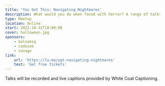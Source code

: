 ```yaml
---
title: 'You Got This: Navigating Nightmares'
description: What would you do when faced with horror? A range of talks about what to do when things go wrong.
type: Meetup
location: Online
start: 2022-10-31T18:00:00
cover: halloween.jpg
sponsors:
    - balsamiq
    - codesee
    - vonage
link:
    url: 'https://lu.ma/ygt-navigating-nightmares'
    text: 'Get free tickets'
---
```


Talks will be recorded and live captions provided by White Coat Captioning.

<event-session
    title="Welcome talk"
    start="2022-10-31T18:00:00Z">
</event-session>

<event-session
    title="Navigating Freelance Nightmares"
    start="2022-10-31T18:10:00Z"
    :speakers="['paul-clarke']"
    description="Creating and running your freelance practice can be as stressful as it is rewarding. In this talk, we will cover how to use your networks, borrow techniques from professional services, and how to keep cool when things go wrong.">
</event-session>

<event-session
    title="Protecting Yourself When Things Go Wrong"
    start="2022-10-31T18:30:00Z"
    :speakers="['danae-shell']"
    description="If work has started to feel like a bad horror film, you're not powerless. Danae will cover a simple 5-step process to help you protect yourself at work if something scary is happening.">
</event-session>

<!-- SPONSOR - CodeSee -->

<event-session
    title="Navigating Major Turnover In Your Company"
    start="2022-10-31T18:55:00Z"
    :speakers="['benjamin-aronov']"
    description="It's common to be worried about layoffs, but what if you’re actually one of the few people that remain? Whether it’s due to downsizing or a change in leadership or just a natural cycle of turnover, being one of the few remaining team members can be scary! Just like a horror movie, as each person leaves your anxiety and fear of the unknown grows. But fear not! Learn from Benjamin’s experience surviving a major period of turnover. He’ll share lessons and strategies that you can use anytime your team loses members quickly.">
</event-session>

<event-session
    title="Oh No - Tech Bro!"
    start="2022-10-31T19:15:00Z"
    :speakers="['elise-beer']"
    description="The spooky world of brogrammers can be off-putting, alienating, and career hindering. This talk will introduce a toolkit that will help you navigate difficult personalities, offer non-performative ways forward, and you might even survive to tell the tale... Whilst this toolkit was created with marginalised groups in mind, it is not limited to a specific audience - it provides guidance that can apply to a range of positions across the tech industry, including (and importantly!) those with executive power.">
</event-session>

<!-- SPONSOR - Vonage -->

<event-session
    title="Navigating Redundancy"
    start="2022-10-31T19:40:00Z"
    :speakers="['suze-shardlow']"
    description="For most people, “we’re letting you go” are the words you never want to hear.  Being made redundant, or laid off, can be shocking and devastating.  Suze Shardlow has faced redundancy three times in her career.  It became easier each time because she learnt something new about the process, and knowledge is power.  In this talk, she will outline the things you need to know and do before, during and after your job is taken away from you so you can protect your emotional and financial well-being.">
</event-session>

<!-- SPONSOR - Balsamiq -->
